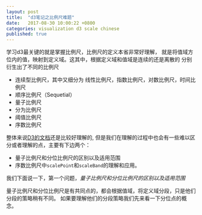 ```yaml
---
layout: post
title:  "d3笔记之比例尺难题"
date:   2017-08-30 10:00:22 +0800
categories: visualization d3 scale chinese
published: true
---
```


学习d3最关键的就是掌握比例尺，比例尺的定义本省非常好理解，
就是将值域方位内的值，映射到定义域。这其中，根据定义域和值域是连续的还是离散的
分别衍生出了不同的比例尺
* 连续型比例尺，其中又细分为 线性比例尺，指数比例尺，对数比例尺，时间比例尺
* 顺序比例尺（Sequetial）
* 量子比例尺
* 分为比例尺
* 阈值比例尺
* 序数比例尺


整体来说[D3的文档](https://github.com/d3/d3-scale/blob/master/README.md)还是比较好理解的,
但是我们在理解的过程中也会有一些难以区分或者理解的点，主要有下边两个：

* 量子比例尺和分位比例尺的区别以及适用范围
* 序数比例尺中`scalePoint`和`scaleBand`的理解和应用。


我们下面说一下，第一个问题，_量子比例尺和分位比例尺的区别以及适用范围_

量子比例尺和分位比例尺是有共同点的，都会根据值域，将定义域分段，只是他们分段的策略稍有不同。
如果要理解他们的分段策略我们先来看一下分位点的概念。

